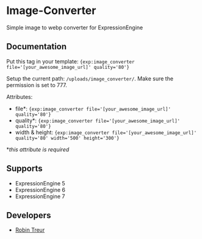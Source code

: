 # Image-Converter
Simple image to webp converter for ExpressionEngine

## Documentation
Put this tag in your template: ```{exp:image_converter file='[your_awesome_image_url]' quality='80'}``` 

Setup the current path: ```/uploads/image_converter/```. Make sure the permission is set to 777.

Attributes:
* file*: ```{exp:image_converter file='[your_awesome_image_url]' quality='80'}```
* quality*: ```{exp:image_converter file='[your_awesome_image_url]' quality='80'}```
* width & height: ```{exp:image_converter file='[your_awesome_image_url]' quality='80' width='500' height='300'}```

**this attribute is required*

## Supports
* ExpressionEngine 5
* ExpressionEngine 6
* ExpressionEngine 7

## Developers
* [Robin Treur](mailto:robin@0to9.nl)

